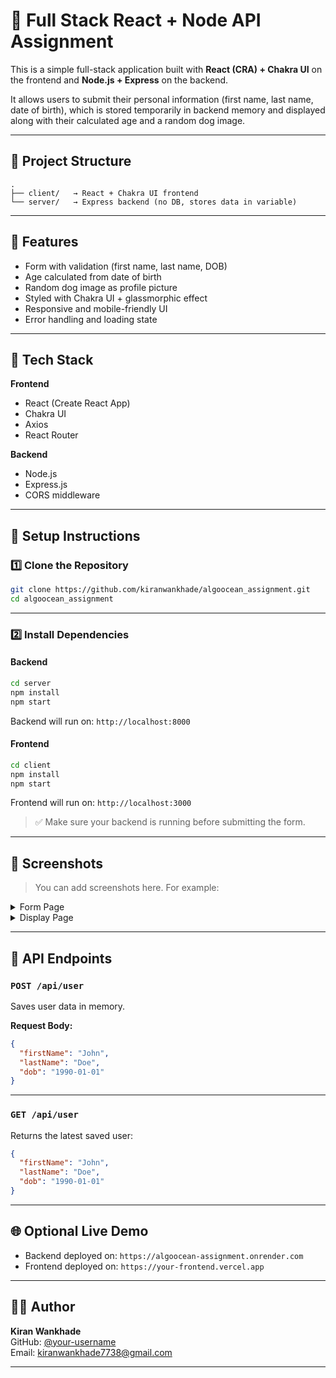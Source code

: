 # 📘 Full Stack React + Node API Assignment

This is a simple full-stack application built with **React (CRA) + Chakra UI** on the frontend and **Node.js + Express** on the backend.

It allows users to submit their personal information (first name, last name, date of birth), which is stored temporarily in backend memory and displayed along with their calculated age and a random dog image.

---

## 📁 Project Structure

```
.
├── client/   → React + Chakra UI frontend
└── server/   → Express backend (no DB, stores data in variable)
```

---

## 🚀 Features

- Form with validation (first name, last name, DOB)
- Age calculated from date of birth
- Random dog image as profile picture
- Styled with Chakra UI + glassmorphic effect
- Responsive and mobile-friendly UI
- Error handling and loading state

---

## 🧠 Tech Stack

**Frontend**
- React (Create React App)
- Chakra UI
- Axios
- React Router

**Backend**
- Node.js
- Express.js
- CORS middleware

---

## 🔧 Setup Instructions

### 1️⃣ Clone the Repository
```bash
git clone https://github.com/kiranwankhade/algoocean_assignment.git
cd algoocean_assignment
```

---

### 2️⃣ Install Dependencies

#### Backend
```bash
cd server
npm install
npm start
```

Backend will run on: `http://localhost:8000`

#### Frontend
```bash
cd client
npm install
npm start
```

Frontend will run on: `http://localhost:3000`

> ✅ Make sure your backend is running before submitting the form.

---

## 📸 Screenshots

> You can add screenshots here. For example:

<details>
  <summary>Form Page</summary>
  <img src="screenshots/form-page.png" alt="Form Page" width="600"/>
</details>

<details>
  <summary>Display Page</summary>
  <img src="screenshots/display-page.png" alt="Display Page" width="600"/>
</details>

---

## 📝 API Endpoints

### `POST /api/user`
Saves user data in memory.

**Request Body:**
```json
{
  "firstName": "John",
  "lastName": "Doe",
  "dob": "1990-01-01"
}
```

---

### `GET /api/user`
Returns the latest saved user:

```json
{
  "firstName": "John",
  "lastName": "Doe",
  "dob": "1990-01-01"
}
```

---

## 🌐 Optional Live Demo

- Backend deployed on: `https://algoocean-assignment.onrender.com`
- Frontend deployed on: `https://your-frontend.vercel.app`

---

## 👨‍💻 Author

**Kiran Wankhade**  
GitHub: [@your-username](https://github.com/kiranwankhade)  
Email: kiranwankhade7738@gmail.com

---
